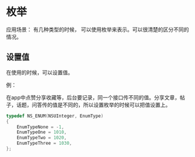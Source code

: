 # 枚举

应用场景：
有几种类型的时候， 可以使用枚举来表示。可以很清楚的区分不同的情况。

## 设置值

在使用的时候，可以设置值。

例：

在app中点赞分享收藏等，后台要记录，同一个接口传不同的值。分享文章，帖子，话题，问答传的值是不同的，所以设置枚举的时候可以把值设置上。

````objective-c
typedef NS_ENUM(NSUInteger, EnumType)
{
    EnumTypeNone = -1,
    EnumTypeOne = 1010,
    EnumTypeTwo = 1020,
    EnumTypeThree = 1030,
};
````
